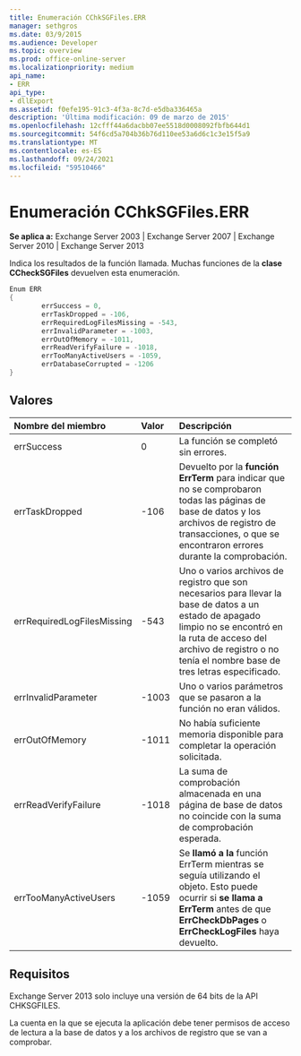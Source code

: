 ```yaml
---
title: Enumeración CChkSGFiles.ERR
manager: sethgros
ms.date: 03/9/2015
ms.audience: Developer
ms.topic: overview
ms.prod: office-online-server
ms.localizationpriority: medium
api_name:
- ERR
api_type:
- dllExport
ms.assetid: f0efe195-91c3-4f3a-8c7d-e5dba336465a
description: 'Última modificación: 09 de marzo de 2015'
ms.openlocfilehash: 12cfff44a6dacbb07ee5518d0008092fbfb644d1
ms.sourcegitcommit: 54f6cd5a704b36b76d110ee53a6d6c1c3e15f5a9
ms.translationtype: MT
ms.contentlocale: es-ES
ms.lasthandoff: 09/24/2021
ms.locfileid: "59510466"
---
```

# <a name="cchksgfileserr-enumeration"></a>Enumeración CChkSGFiles.ERR 
  
**Se aplica a:** Exchange Server 2003 | Exchange Server 2007 | Exchange Server 2010 | Exchange Server 2013
  
Indica los resultados de la función llamada. Muchas funciones de la **clase CCheckSGFiles** devuelven esta enumeración. 
  
```cs
Enum ERR  
{
        errSuccess = 0,
        errTaskDropped = -106,
        errRequiredLogFilesMissing = -543,
        errInvalidParameter = -1003,
        errOutOfMemory = -1011,
        errReadVerifyFailure = -1018,
        errTooManyActiveUsers = -1059,
        errDatabaseCorrupted = -1206
}

```

## <a name="values"></a>Valores

|**Nombre del miembro**|**Valor**|**Descripción**|
|:-----|:-----|:-----|
|errSuccess  <br/> |0  <br/> |La función se completó sin errores.  <br/> |
|errTaskDropped  <br/> |-106  <br/> |Devuelto por la **función ErrTerm** para indicar que no se comprobaron todas las páginas de base de datos y los archivos de registro de transacciones, o que se encontraron errores durante la comprobación.  <br/> |
|errRequiredLogFilesMissing  <br/> |-543  <br/> |Uno o varios archivos de registro que son necesarios para llevar la base de datos a un estado de apagado limpio no se encontró en la ruta de acceso del archivo de registro o no tenía el nombre base de tres letras especificado.  <br/> |
|errInvalidParameter  <br/> |-1003  <br/> |Uno o varios parámetros que se pasaron a la función no eran válidos.  <br/> |
|errOutOfMemory  <br/> |-1011  <br/> |No había suficiente memoria disponible para completar la operación solicitada.  <br/> |
|errReadVerifyFailure  <br/> |-1018  <br/> |La suma de comprobación almacenada en una página de base de datos no coincide con la suma de comprobación esperada.  <br/> |
|errTooManyActiveUsers  <br/> |-1059  <br/> |Se **llamó a la** función ErrTerm mientras se seguía utilizando el objeto. Esto puede ocurrir si **se llama a ErrTerm** antes de que **ErrCheckDbPages** o **ErrCheckLogFiles** haya devuelto.  <br/> |
   
## <a name="requirements"></a>Requisitos

Exchange Server 2013 solo incluye una versión de 64 bits de la API CHKSGFILES.
  
La cuenta en la que se ejecuta la aplicación debe tener permisos de acceso de lectura a la base de datos y a los archivos de registro que se van a comprobar.
  

